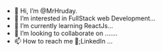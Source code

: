 
- 👋 Hi, I’m @MrHruday.
- 👀 I’m interested in FullStack web Development...
- 🌱 I’m currently learning ReactJs...
- 💞️ I’m looking to collaborate on .......
- 📫 How to reach me 📧;LinkedIn ...

<!---
Erhruday/Erhruday is a ✨ special ✨ repository because its `README.md` (this file) appears on your GitHub profile.
You can click the Preview link to take a look at your changes.
--->


